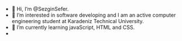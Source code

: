 - 👋 Hi, I’m @SezginSefer.
- 👀 I’m interested in software developing and I am an active computer engineering student at Karadeniz Technical University.
- 🌱 I’m currently learning javaScript, HTML and CSS.
- 

<!---
SezginSefer/SezginSefer is a ✨ special ✨ repository because its `README.md` (this file) appears on your GitHub profile.
You can click the Preview link to take a look at your changes.
--->
